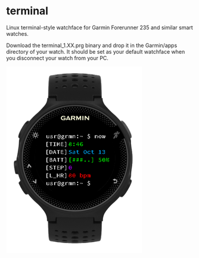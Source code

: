 # terminal
Linux terminal-style watchface for Garmin Forerunner 235 and similar smart watches.

Download the terminal_1.XX.prg binary and drop it in the Garmin/apps directory of your watch. It should be set as your default watchface when you disconnect your watch from your PC.

![terminal-watchface](https://raw.githubusercontent.com/nsmith543/terminal/master/image001.png?raw=true "terminal-watchface")
